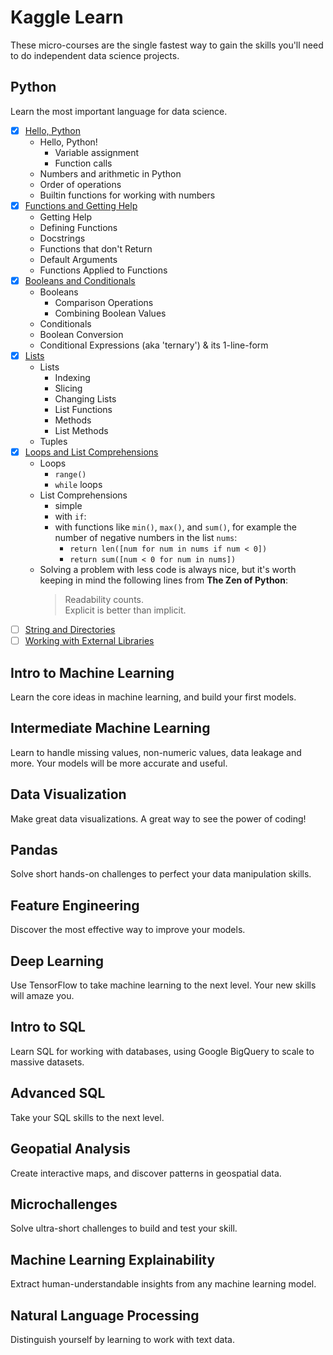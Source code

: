# Kaggle Learn

These micro-courses are the single fastest way to gain the skills you'll need to do independent data science projects.

## Python

Learn the most important language for data science.

* [x] [Hello, Python](https://www.kaggle.com/colinmorris/hello-python)
  - Hello, Python!
    - Variable assignment
    - Function calls
  - Numbers and arithmetic in Python
  - Order of operations
  - Builtin functions for working with numbers
* [x] [Functions and Getting Help](https://www.kaggle.com/colinmorris/functions-and-getting-help)
  - Getting Help
  - Defining Functions
  - Docstrings
  - Functions that don't Return
  - Default Arguments
  - Functions Applied to Functions
* [x] [Booleans and Conditionals](https://www.kaggle.com/colinmorris/booleans-and-conditionals)
  - Booleans
    - Comparison Operations
    - Combining Boolean Values
  - Conditionals
  - Boolean Conversion
  - Conditional Expressions (aka 'ternary') & its 1-line-form
* [x] [Lists](https://www.kaggle.com/colinmorris/lists)
  - Lists
  	- Indexing
    - Slicing
    - Changing Lists
    - List Functions
    - Methods
    - List Methods
  - Tuples
* [x] [Loops and List Comprehensions](https://www.kaggle.com/colinmorris/loops-and-list-comprehensions)
  - Loops
  	- `range()`
  	- `while` loops
  - List Comprehensions
    - simple
  	- with `if`:
  	- with functions like `min()`, `max()`, and `sum()`, for example the number of negative numbers in the list `nums`:
    	- `return len([num for num in nums if num < 0])`
    	- `return sum([num < 0 for num in nums])`
  - Solving a problem with less code is always nice, but it's worth keeping in mind the following lines from **The Zen of Python**:
    > Readability counts.<br>
    > Explicit is better than implicit.
* [ ] [String and Directories](https://www.kaggle.com/colinmorris/strings-and-dictionaries)
* [ ] [Working with External Libraries](https://www.kaggle.com/colinmorris/working-with-external-libraries)

## Intro to Machine Learning

Learn the core ideas in machine learning, and build your first models.

## Intermediate Machine Learning

Learn to handle missing values, non-numeric values, data leakage and more. Your models will be more accurate and useful.

## Data Visualization

Make great data visualizations. A great way to see the power of coding!

## Pandas

Solve short hands-on challenges to perfect your data manipulation skills.

## Feature Engineering

Discover the most effective way to improve your models.

## Deep Learning

Use TensorFlow to take machine learning to the next level. Your new skills will amaze you.

## Intro to SQL

Learn SQL for working with databases, using Google BigQuery to scale to massive datasets.

## Advanced SQL

Take your SQL skills to the next level.

## Geopatial Analysis

Create interactive maps, and discover patterns in geospatial data.

## Microchallenges

Solve ultra-short challenges to build and test your skill.

## Machine Learning Explainability

Extract human-understandable insights from any machine learning model.

## Natural Language Processing

Distinguish yourself by learning to work with text data.